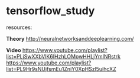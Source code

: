 # tensorflow_study
resources:  

**Theory** 
http://neuralnetworksanddeeplearning.com/  

**Video** 
https://www.youtube.com/playlist?list=PLjSwXXbVlK6IHzhLOMpwHHLjYmINRstrk 
https://www.youtube.com/playlist?list=PL9Hr9sNUjfsmEu1ZniY0XpHSzl5uihcXZ
